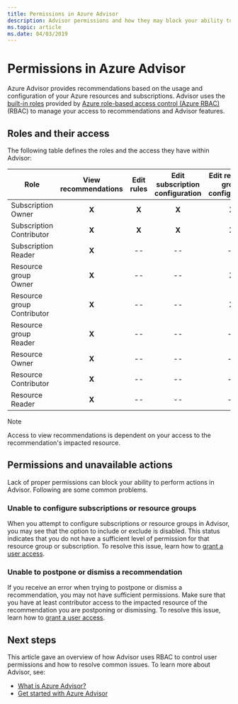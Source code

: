 ```yaml
---
title: Permissions in Azure Advisor 
description: Advisor permissions and how they may block your ability to configure subscriptions or postpone or dismiss recommendations.
ms.topic: article
ms.date: 04/03/2019
---
```


# Permissions in Azure Advisor

Azure Advisor provides recommendations based on the usage and configuration of your Azure resources and subscriptions. Advisor uses the [built-in roles](../role-based-access-control/built-in-roles.md) provided by [Azure role-based access control (Azure RBAC)](../role-based-access-control/overview.md) (RBAC) to manage your access to recommendations and Advisor features. 

## Roles and their access

The following table defines the roles and the access they have within Advisor:

| **Role** | **View recommendations** | **Edit rules** | **Edit subscription configuration** | **Edit resource group configuration**| **Dismiss and postpone recommendations**|
|---|:---:|:---:|:---:|:---:|:---:|
|Subscription Owner|**X**|**X**|**X**|**X**|**X**|
|Subscription Contributor|**X**|**X**|**X**|**X**|**X**|
|Subscription Reader|**X**|--|--|--|--|
|Resource group Owner|**X**|--|--|**X**|**X**|
|Resource group Contributor|**X**|--|--|**X**|**X**|
|Resource group Reader|**X**|--|--|--|--|
|Resource Owner|**X**|--|--|--|**X**|
|Resource Contributor|**X**|--|--|--|**X**|
|Resource Reader|**X**|--|--|--|--|

> [!NOTE]
> Access to view recommendations is dependent on your access to the recommendation's impacted resource.

## Permissions and unavailable actions

Lack of proper permissions can block your ability to perform actions in Advisor. Following are some common problems.

### Unable to configure subscriptions or resource groups

When you attempt to configure subscriptions or resource groups in Advisor, you may see that the option to include or exclude is disabled. This status indicates that you do not have a sufficient level of permission for that resource group or subscription. To resolve this issue, learn how to [grant a user access](../role-based-access-control/quickstart-assign-role-user-portal.md).

### Unable to postpone or dismiss a recommendation

If you receive an error when trying to postpone or dismiss a recommendation, you may not have sufficient permissions. Make sure that you have at least contributor access to the impacted resource of the recommendation you are postponing or dismissing. To resolve this issue, learn how to [grant a user access](../role-based-access-control/quickstart-assign-role-user-portal.md).

## Next steps

This article gave an overview of how Advisor uses RBAC to control user permissions and how to resolve common issues. To learn more about Advisor, see:

- [What is Azure Advisor?](./advisor-overview.md)
- [Get started with Azure Advisor](./advisor-get-started.md)
